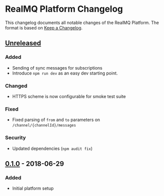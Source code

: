 # RealMQ Platform Changelog

This changelog documents all notable changes of the RealMQ Platform.
The format is based on [Keep a Changelog](http://keepachangelog.com/en/1.0.0/).

## [Unreleased]
### Added
- Sending of sync messages for subscriptions
- Introduce `npm run dev` as an easy dev starting point.

### Changed
- HTTPS scheme is now configurable for smoke test suite

### Fixed
- Fixed parsing of `from` and `to` parameters on `/channel/{channelId}/messages`

### Security
- Updated dependencies (`npm audit fix`)

## [0.1.0] - 2018-06-29
### Added
- Initial platform setup

[Unreleased]: https://github.com/realmq/realmq-platform/compare/0.1.0...HEAD
[0.1.0]: https://github.com/realmq/realmq-platform/compare/42b6ca06f5cf4b1266d5f42896cf490ee30397cf...0.1.0
